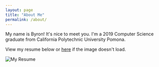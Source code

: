 ```yaml
---
layout: page
title: "About Me"
permalink: /about/
---
```


My name is Byron! It's nice to meet you. I'm a 2019 Computer Science graduate from California Polytechnic University Pomona.

View my resume below or [here](https://drive.google.com/file/d/1WPBBrr9IPCHqQZ3IGTiGv3Bw_B4S0iGN/view?usp=sharing) if the image doesn't load.

![My Resume](https://puu.sh/HG7k9/587347eece.png)
